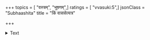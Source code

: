 +++
topics = [ "वस्त्रम्", "भूषणम्",]
ratings = [ "vvasuki:5",]
jsonClass = "Subhaashita"
title = "किं वाससेत्यत्र"

+++

<details><summary>Text</summary>

किं वाससेत्यत्र विचारणीयम्  
वासः प्रधानं खलु योग्यतायै ।  
पीताम्बरं वीक्ष्य ददौ स्वकन्याम्  
दिगम्बरं वीक्ष्य विषं समुद्रः ॥
</details>
